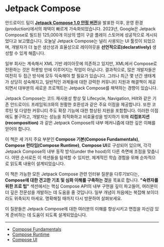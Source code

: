 # Jetpack Compose

안드로이드 팀이 [**Jetpack Compose 1.0 안정 버전**](https://android-developers.googleblog.com/2021/07/jetpack-compose-announcement.html)을 발표한 이후, 운영 환경(production)에서의 채택이 빠르게 가속화되었습니다. 2023년, Google은 Jetpack Compose로 빌드된 125,000개 이상의 앱이 구글 플레이 스토어에 성공적으로 게시되었다고 보고했습니다. 오늘날 Jetpack Compose는 널리 사용되는 UI 툴킷이 되었으며, 개발자가 더 높은 생산성과 효율성으로 레이아웃을 **선언적으로(declaratively)** 생성할 수 있게 해줍니다.

일부 회사는 계속해서 XML 기반 레이아웃에 의존하고 있지만, XML에서 Compose로 전환하는 것은 하룻밤 만에 이루어지는 작업이 아닙니다. 결과적으로, 많은 개발자들은 여전히 두 접근 방식에 모두 익숙해야 할 필요가 있습니다. 그러나 최근 몇 년간 생태계가 상당히 성숙해지고, 일반적인 과제들에 대한 강력한 커뮤니티 지원과 해결책이 제공되면서 대부분의 새로운 프로젝트는 Jetpack Compose를 채택하는 경향이 있습니다.

Jetpack Compose는 코드 재사용성 향상 및 Lifecycle, Navigation, Hilt와 같은 기존 안드로이드 프레임워크와의 원활한 호환성과 같은 주요 이점을 제공합니다. 또한 코루틴 및 다양한 커뮤니티 주도 확장 기능에 대한 향상된 지원을 포함합니다. 이러한 이점에도 불구하고, 개발자는 성능을 최적화하고 비효율성을 방지하기 위해 **리컴포지션(recomposition)** 과 같은 Jetpack Compose의 내부 메커니즘에 대한 깊은 이해를 얻어야 합니다.

이 책은 세 가지 주요 부분인 **Compose 기본(Compose Fundamentals)**, **Compose 런타임(Compose Runtime)**, **Compose UI**로 구성되어 있으며, 각각 Jetpack Compose의 내부 동작 방식(under the hood)의 다른 측면에 초점을 맞춥니다. 어떤 순서로든 이 섹션들을 탐색할 수 있지만, 체계적인 학습 경험을 위해 순차적으로 읽도록 내용이 설계되었습니다.

이 책은 가능한 모든 Jetpack Compose 관련 인터뷰 질문을 다루기보다는, **Compose에 대한 견고한 기초 및 심화 이해를 구축하는 것**을 목표로 합니다. **"숙련자를 위한 프로 팁"** 섹션에서는 핵심 Compose API의 내부 구현을 깊이 파고들어, 여러분이 더 깊은 전문성을 개발하는 데 도움을 줄 것입니다. 일부 개념이 처음에는 복잡해 보이더라도 위축되지 마세요. 명확해질 때까지 다시 방문하여 살펴보세요.

이 질문들은 Jetpack Compose에 대한 여러분의 이해를 향상시키고 면접을 자신감 있게 준비하는 데 도움이 되도록 설계되었습니다.

---

- [Compose Fundamentals](./Fundamentals/README.md)
- [Compose Runtime](./Runtime/README.md)
- [Compose UI](./UI/README.md)